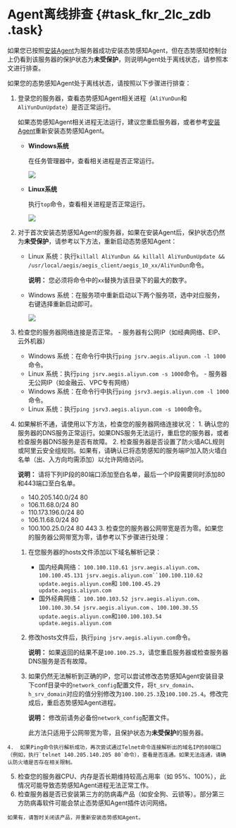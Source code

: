 # Agent离线排查 {#task_fkr_2lc_zdb .task}

如果您已按照[安装Agent](intl.zh-CN/用户指南/接入态势感知/安装Agent.md#)为服务器成功安装态势感知Agent，但在态势感知控制台上仍看到该服务器的保护状态为**未受保护**，则说明Agent处于离线状态，请参照本文进行排查。

如果您的态势感知Agent处于离线状态，请按照以下步骤进行排查：

1.  登录您的服务器，查看态势感知Agent相关进程（`AliYunDun`和`AliYunDunUpdate`）是否正常运行。 

    如果态势感知Agent相关进程无法运行，建议您重启服务器，或者参考[安装Agent](intl.zh-CN/用户指南/接入态势感知/安装Agent.md#)重新安装态势感知Agent。

    -   **Windows系统**

        在任务管理器中，查看相关进程是否正常运行。

        ![](http://static-aliyun-doc.oss-cn-hangzhou.aliyuncs.com/assets/img/13634/15514048724635_zh-CN.png)

    -   **Linux系统**

        执行`top`命令，查看相关进程是否正常运行。

        ![](http://static-aliyun-doc.oss-cn-hangzhou.aliyuncs.com/assets/img/13634/15514048724636_zh-CN.png)

2.  对于首次安装态势感知Agent的服务器，如果在安装Agent后，保护状态仍然为**未受保护**，请参考以下方法，重新启动态势感知Agent： 
    -   Linux 系统：执行`killall AliYunDun && killall AliYunDunUpdate && /usr/local/aegis/aegis_client/aegis_10_xx/AliYunDun`命令。

        **说明：** 您必须将命令中的`xx`替换为该目录下的最大的数字。

    -   Windows 系统：在服务项中重新启动以下两个服务项，选中对应服务，右键选择重新启动即可。

        ![](http://static-aliyun-doc.oss-cn-hangzhou.aliyuncs.com/assets/img/13634/15514048724637_zh-CN.png)

3.   检查您的服务器网络连接是否正常。 
    -   服务器有公网IP（如经典网络、EIP、云外机器）
        -   Windows 系统：在命令行中执行`ping jsrv.aegis.aliyun.com -l 1000`命令。
        -   Linux 系统：执行`ping jsrv.aegis.aliyun.com -s 1000`命令。
    -   服务器无公网IP（如金融云、VPC专有网络）
        -   Windows 系统：在命令行中执行`ping jsrv3.aegis.aliyun.com -l 1000`命令。
        -   Linux 系统：执行`ping jsrv3.aegis.aliyun.com -s 1000`命令。
4.   如果解析不通，请使用以下方法，检查您的服务器网络连接状况： 
    1.  确认您的服务器的DNS服务正常运行。如果DNS服务无法运行，重启您的服务器，或者检查服务器DNS服务是否有故障。
    2.  检查服务器是否设置了防火墙ACL规则或阿里云安全组规则。如果有，请确认已将态势感知的服务端IP加入防火墙白名单（出、入方向均需添加）以允许网络访问。

        **说明：** 请将下列IP段的80端口添加至白名单，最后一个IP段需要同时添加80和443端口至白名单。

        -   140.205.140.0/24 80
        -   106.11.68.0/24 80
        -   110.173.196.0/24 80
        -   106.11.68.0/24 80
        -   100.100.25.0/24 80 443
    3.  检查您的服务器公网带宽是否为零。如果您的服务器公网带宽为零，请参考以下步骤进行处理：
        1.  在您服务器的hosts文件添加以下域名解析记录：
            -   国内经典网络： `100.100.110.61 jsrv.aegis.aliyun.com`、`100.100.45.131 jsrv.aegis.aliyun.com``100.100.110.62 update.aegis.aliyun.com`和 `100.100.45.29 update.aegis.aliyun.com`
            -   国外经典网络： `100.100.103.52 jsrv.aegis.aliyun.com`、`100.100.30.54 jsrv.aegis.aliyun.com` 、`100.100.30.55 update.aegis.aliyun.com`和`100.100.103.54 update.aegis.aliyun.com`
        2.  修改hosts文件后，执行`ping jsrv.aegis.aliyun.com`命令。

            **说明：** 如果返回的结果不是`100.100.25.3`，请您重启服务器或检查服务器DNS服务是否有故障。

        3.  如果仍然无法解析到正确的IP，您可以尝试修改态势感知Agent安装目录下conf目录中的`network_config`配置文件，将`t_srv_domain`、`h_srv_domain`对应的值分别修改为`100.100.25.3`及`100.100.25.4`。修改完成后，重启态势感知Agent进程。

            **说明：** 修改前请务必备份`network_config`配置文件。

            此方法只适用于公网带宽为零，且保护状态为**未受保护**的服务器。

    4.  如果Ping命令执行解析成功，再次尝试通过Telnet命令连接解析出的域名IP的80端口（例如，执行`telnet 140.205.140.205 80`命令），查看是否连通。如果无法连通，请确认防火墙是否存在相关限制。
5.   检查您的服务器CPU、内存是否长期维持较高占用率（如 95%、100%），此情况可能导致态势感知Agent进程无法正常工作。 
6.   检查服务器是否已安装第三方的防病毒产品（如安全狗、云锁等）。部分第三方防病毒软件可能会禁止态势感知Agent插件访问网络。 

    如果有，请暂时关闭该产品，并重新安装态势感知Agent。


